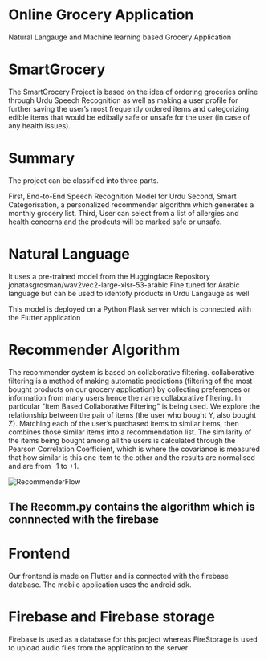 # Online Grocery Application
Natural Langauge and Machine learning based Grocery Application

# SmartGrocery
The SmartGrocery Project is based on the idea of ordering groceries online through Urdu Speech Recognition as well as making a user profile for further saving the user’s most frequently ordered items and categorizing edible items that would be edibally safe or unsafe for the user (in case of any health issues). 

# Summary 
The project can be classified into three parts.

First, End-to-End Speech Recognition Model for Urdu 
Second, Smart Categorisation, a personalized recommender algorithm which generates a monthly grocery list.
Third, User can select from a list of allergies and health concerns and the prodcuts will be marked safe or unsafe.

# Natural Language
It uses a pre-trained model from the Huggingface Repository 
jonatasgrosman/wav2vec2-large-xlsr-53-arabic
Fine tuned for Arabic language but can be used to identofy products in Urdu Langauge as well

This model is deployed on a Python Flask server which is connected with the Flutter application

# Recommender Algorithm
The recommender system is based on collaborative filtering. collaborative filtering is a method of making automatic predictions (filtering of the most bought products on our grocery application) by collecting preferences or  information from many users hence the name collaborative filtering.
In particular "Item Based Collaborative Filtering" is being used. We explore the relationship between the pair of items (the user who bought Y, also bought Z).
Matching each of the user’s purchased items to similar items, then combines those similar items into a recommendation list. 
The similarity of the items being bought among all the users is calculated through the Pearson Correlation Coefficient, which is where the covariance is measured that how similar is this one item to the other and the results are normalised and are from -1 to +1.

![RecommenderFlow](https://user-images.githubusercontent.com/96544322/164773288-8f36b997-eaa7-4846-9aa7-fdc7755488eb.png)


## The Recomm.py contains the algorithm which is connnected with the firebase

# Frontend 
Our frontend is made on Flutter and is connected with the firebase database. The mobile application uses the android sdk.

# Firebase and Firebase storage
Firebase is used as a database for this project whereas FireStorage is used to upload audio
files from the application to the server

